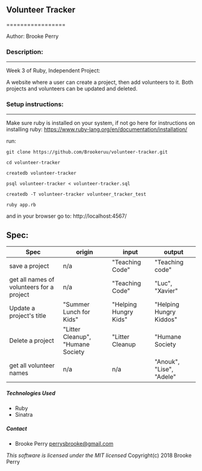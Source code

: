 ## Volunteer Tracker ##
=================

Author:
Brooke Perry

### Description: ###
------------
Week 3 of Ruby, Independent Project:


A website where a user can create a project, then add volunteers to it. Both projects and volunteers can be updated and deleted.

### Setup instructions: ###
-------------------
Make sure ruby is installed on your system, if not go here for instructions on installing ruby: https://www.ruby-lang.org/en/documentation/installation/

run:
```
git clone https://github.com/Brookeruu/volunteer-tracker.git
```
```
cd volunteer-tracker
```
```
createdb volunteer-tracker
```
```
psql volunteer-tracker < volunteer-tracker.sql
```
```
createdb -T volunteer-tracker volunteer_tracker_test
```
```
ruby app.rb
```
and in your browser go to: http://localhost:4567/

Spec:
-----
| Spec                                      | origin                                 | input                  | output                   |
|-------------------------------------------|----------------------------------------|------------------------|--------------------------|
| save a project                            | n/a                                    | "Teaching Code"        | "Teaching code"          |
| get all names of volunteers for a project | n/a                                    | "Teaching Code"        | "Luc", "Xavier"          |
| Update a project's title                  | "Summer Lunch for Kids"                | "Helping Hungry Kids"  | "Helping Hungry Kiddos"  |
| Delete a project                          | "Litter Cleanup", "Humane Society      | "Litter Cleanup        | "Humane Society          |
| get all volunteer names                   | n/a                                    | n/a                    | "Anouk", "Lise", "Adele" |


##### Technologies Used
* Ruby
* Sinatra

##### Contact
* Brooke Perry perrysbrooke@gmail.com

_This software is licensed under the MIT licensed_
Copyright(c) 2018 Brooke Perry
